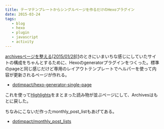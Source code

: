```yaml
---
title: テーマテンプレートからシングルページを作るだけのHexoプラグイン
date: 2015-03-24
tags:
   - blog
   - hexo
   - plugin
   - javascript
   - activity
---
```


[archivesページを整える[2015/01/28]][1][1]のときにいまいちな感じにしていたサイトの構成をちゃんとするために、Hexoのgeneratorプラグインをつくった。標準のpageと同じ感じだけど専用のレイアウトテンプレートでヘルパーを使って内容が更新されるページが作れる。

- [dotimpact/hexo-generator-single-page][2]

これを使って[Highlights][3]をまとまった読み物が並ぶページにして、Archivesはもとに戻した。

ちなみにこないだ作ったmonthly\_post\_listもあげてある。

- [dotimpact/monthly\_post\_lists][4]


[1]:	http://text-perforation.doppac.cc/2015/01/28/
[2]:	https://github.com/dotimpact/hexo-generator-single-page
[3]:	http://text-perforation.doppac.cc/highlights/
[4]:	https://github.com/dotimpact/hexo-generator-single-page